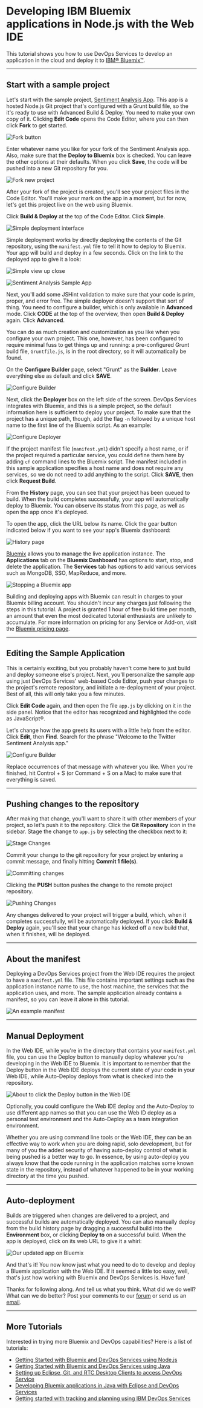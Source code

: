 # Developing IBM Bluemix applications in Node.js with the Web IDE

This tutorial shows you how to use DevOps Services to develop an application in the cloud and deploy it to [IBM® Bluemix™][1].

---
## Start with a sample project

Let's start with the sample project, [Sentiment Analysis App][2]. This app is a hosted Node.js Git project that's configured with a Grunt build file, so the it's ready to use with Advanced Build & Deploy. You need to make your own copy of it. Clicking **Edit Code** opens the Code Editor, where you can then click **Fork** to get started.

![Fork button][3]

Enter whatever name you like for your fork of the Sentiment Analysis app. Also, make sure that the **Deploy to Bluemix** box is checked. You can leave the other options at their defaults. When you click **Save**, the code will be pushed into a new Git repository for you.

![Fork new project][4]

After your fork of the project is created, you'll see your project files in the Code Editor. You'll make your mark on the app in a moment, but for now, let's get this project live on the web using Bluemix.

Click **Build &amp; Deploy** at the top of the Code Editor. Click **Simple**.

![Simple deployment interface][5]

Simple deployment works by directly deploying the contents of the Git repository, using the `manifest.yml` file to tell it how to deploy to Bluemix. Your app will build and deploy in a few seconds. Click on the link to the deployed app to give it a look:

![Simple view up close][6]

![Sentiment Analysis Sample App][7]

Next, you'll add some JSHint validation to make sure that your code is prim, proper, and error free. The simple deployer doesn't support that sort of thing. You need to configure a builder, which is only available in **Advanced** mode.
Click **CODE** at the top of the overview, then open **Build &amp; Deploy** again. Click **Advanced**.

You can do as much creation and customization as you like when you configure your own project. This one, however, has been configured to require minimal fuss to get things up and running: a pre-configured Grunt build file, `Gruntfile.js`, is in the root directory, so it will automatically be found.

On the **Configure Builder** page, select "Grunt" as the **Builder**. Leave everything else as default and click **SAVE**.

![Configure Builder][8]

Next, click the **Deployer** box on the left side of the screen. DevOps Services integrates with Bluemix, and this is a simple project, so the default information here is sufficient to deploy your project. To make sure that the project has a unique path, though, add the flag `-n` followed by a unique host name to the first line of the Bluemix script. As an example:

![Configure Deployer][9]

If the project manifest file (`manifest.yml`) didn't specify a host name, or if the project required a particular service, you could define them here by adding `cf` command lines to the Bluemix script. The manifest included in this sample application specifies a host name and does not require any services, so we do not need to add anything to the script. Click **SAVE**, then click **Request Build**.

From the **History** page, you can see that your project has been queued to build. When the build completes successfully, your app will automatically deploy to Bluemix. You can observe its status from this page, as well as open the app once it's deployed.

To open the app, click the URL below its name. Click the gear button indicated below if you want to see your app's Bluemix dashboard:

![History page][10]

[Bluemix][11] allows you to manage the live application instance. The **Applications** tab on the **Bluemix Dashboard** has options to start, stop, and delete the application. The **Services** tab has options to add various services such as MongoDB, SSO, MapReduce, and more.

![Stopping a Bluemix app][12]

Building and deploying apps with Bluemix can result in charges to your Bluemix billing account. You shouldn't incur any charges just following the steps in this tutorial. A project is granted 1 hour of free build time per month, an amount that even the most dedicated tutorial enthusiasts are unlikely to accumulate. For more information on pricing for any Service or Add-on, visit the [Bluemix pricing page](https://bluemix.net/#/pricing).

---
## Editing the Sample Application

This is certainly exciting, but you probably haven't come here to just build and deploy someone else's project. Next, you'll personalize the sample app using just DevOps Services' web-based Code Editor, push your changes to the project's remote repository, and initiate a re-deployment of your project. Best of all, this will only take you a few minutes.

Click **Edit Code** again, and then open the file `app.js` by clicking on it in the side panel. Notice that the editor has recognized and highlighted the code as JavaScript®.

Let's change how the app greets its users with a little help from the editor. Click **Edit**, then **Find**. Search for the phrase "Welcome to the Twitter Sentiment Analysis app."

![Configure Builder][13]

Replace occurrences of that message with whatever you like. When you're finished, hit Control + S (or Command + S on a Mac) to make sure that everything is saved.

---
## Pushing changes to the repository

After making that change, you'll want to share it with other members of your project, so let's push it to the repository. Click the **Git Repository** icon in the sidebar. Stage the change to `app.js` by selecting the checkbox next to it:

![Stage Changes][14]

Commit your change to the git repository for your project by entering a commit message, and finally hitting **Commit 1 file(s)**.

![Committing changes][15]

Clicking the **PUSH** button pushes the change to the remote project repository.

![Pushing Changes][16]

Any changes delivered to your project will trigger a build, which, when it completes successfully, will be automatically deployed. If you click **Build & Deploy** again, you'll see that your change has kicked off a new build that, when it finishes, will be deployed.

---
## About the manifest

Deploying a DevOps Services project from the Web IDE requires the project to have a `manifest.yml` file. This file contains important settings such as the application instance name to use, the host machine, the services that the application uses, and more. The sample application already contains a manifest, so you can leave it alone in this tutorial.

![An example manifest][17]

---
## Manual Deployment

In the Web IDE, while you're in the directory that contains your `manifest.yml` file, you can use the Deploy button to manually deploy whatever you're developing in the Web IDE to Bluemix. It is important to remember that the Deploy button in the Web IDE deploys the current state of your code in your Web IDE, while Auto-Deploy deploys from what is checked into the repository.

![About to click the Deploy button in the Web IDE][18]

Optionally, you could configure the Web IDE deploy and the Auto-Deploy to use different app names so that you can use the Web ID deploy as a personal test environment and the Auto-Deploy as a team integration environment.

Whether you are using command line tools or the Web IDE, they can be an effective way to work when you are doing rapid, solo development, but for many of you the added security of having auto-deploy control of what is being pushed is a better way to go. In essence, by using auto-deploy you always know that the code running in the application matches some known state in the repository, instead of whatever happened to be in your working directory at the time you pushed.

---
## Auto-deployment

Builds are triggered when changes are delivered to a project, and successful builds are automatically deployed. You can also manually deploy from the build history page by dragging a successful build into the **Environment** box, or clicking **Deploy to** on a successful build. When the app is deployed, click on its web URL to give it a whirl:

![Our updated app on Bluemix][19]

And that's it! You now know just what you need to do to develop and deploy a Bluemix application with the Web IDE. If it seemed a little too easy, well, that's just how working with Bluemix and DevOps Services is. Have fun!

Thanks for following along. And tell us what you think. What did we do well? What can we do better? Post your comments to our [forum][20] or send us an [email][21].

---
## More Tutorials

Interested in trying more Bluemix and DevOps capabilities? Here is a list of tutorials:

* [Getting Started with Bluemix and DevOps Services using Node.js](/tutorials/jazzeditor)
* [Getting Started with Bluemix and DevOps Services using Java](/tutorials/jazzeditorjava)
* [Setting up Eclipse, Git, and RTC Desktop Clients to access DevOps Service](/tutorials/clients)
* [Developing Bluemix applications in Java with Eclipse and DevOps Services](/tutorials/jazzrtc)
* [Getting started with tracking and planning using IBM DevOps Services](/tutorials/trackplan)

[1]: https://bluemix.net/ (Bluemix)
[2]: https://hub.jazz.net/project/curtispd/Sentiment%20Analysis%20App/overview
[3]: /tutorials/jazzweb/images/forkbutton.gif
[4]: /tutorials/jazzweb/images/ForkNew.gif
[5]: /tutorials/jazzweb/images/simpledeployment.gif
[6]: /tutorials/jazzweb/images/closesimple.gif
[7]: /tutorials/jazzweb/images/StockApp.gif
[8]: /tutorials/jazzweb/images/Builder1.gif
[9]: /tutorials/jazzweb/images/DeployScriptEx.gif
[10]: /tutorials/jazzweb/images/history.gif
[11]: https://bluemix.net
[12]: /tutorials/jazzweb/images/startappbluemix.gif
[13]: /tutorials/jazzweb/images/AutocompleteSearch.gif
[14]: /tutorials/jazzweb/images/staging.gif
[15]: /tutorials/jazzweb/images/commit.gif
[16]: /tutorials/jazzweb/images/pushing.gif
[17]: /tutorials/jazzweb/images/manifest.gif
[18]: /tutorials/jazzweb/images/manualdeploy.gif
[19]: /tutorials/jazzweb/images/UpdatedApp.gif
[20]: https://www.ibmdw.net/answers?community=jazzhub (forum)
[21]: mailto:hub%40jazz.net
  
